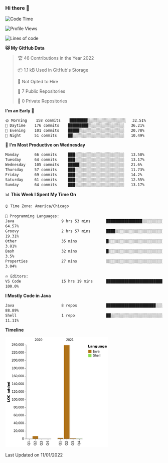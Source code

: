 ### Hi there 👋


<!--START_SECTION:waka-->
![Code Time](http://img.shields.io/badge/Code%20Time-1%2C959%20hrs%208%20mins-blue)

![Profile Views](http://img.shields.io/badge/Profile%20Views-0-blue)

![Lines of code](https://img.shields.io/badge/From%20Hello%20World%20I%27ve%20Written-249%20Thousand%20lines%20of%20code-blue)

**🐱 My GitHub Data** 

> 🏆 46 Contributions in the Year 2022
 > 
> 📦 1.1 kB Used in GitHub's Storage 
 > 
> 🚫 Not Opted to Hire
 > 
> 📜 7 Public Repositories 
 > 
> 🔑 0 Private Repositories  
 > 
**I'm an Early 🐤** 

```text
🌞 Morning    158 commits    ████████░░░░░░░░░░░░░░░░░   32.51% 
🌆 Daytime    176 commits    █████████░░░░░░░░░░░░░░░░   36.21% 
🌃 Evening    101 commits    █████░░░░░░░░░░░░░░░░░░░░   20.78% 
🌙 Night      51 commits     ██░░░░░░░░░░░░░░░░░░░░░░░   10.49%

```
📅 **I'm Most Productive on Wednesday** 

```text
Monday       66 commits     ███░░░░░░░░░░░░░░░░░░░░░░   13.58% 
Tuesday      64 commits     ███░░░░░░░░░░░░░░░░░░░░░░   13.17% 
Wednesday    105 commits    █████░░░░░░░░░░░░░░░░░░░░   21.6% 
Thursday     57 commits     ███░░░░░░░░░░░░░░░░░░░░░░   11.73% 
Friday       69 commits     ███░░░░░░░░░░░░░░░░░░░░░░   14.2% 
Saturday     61 commits     ███░░░░░░░░░░░░░░░░░░░░░░   12.55% 
Sunday       64 commits     ███░░░░░░░░░░░░░░░░░░░░░░   13.17%

```


📊 **This Week I Spent My Time On** 

```text
⌚︎ Time Zone: America/Chicago

💬 Programming Languages: 
Java                     9 hrs 53 mins       ████████████████░░░░░░░░░   64.57% 
Groovy                   2 hrs 57 mins       ████░░░░░░░░░░░░░░░░░░░░░   19.31% 
Other                    35 mins             █░░░░░░░░░░░░░░░░░░░░░░░░   3.81% 
Bash                     32 mins             █░░░░░░░░░░░░░░░░░░░░░░░░   3.5% 
Properties               27 mins             ░░░░░░░░░░░░░░░░░░░░░░░░░   3.04%

🔥 Editors: 
VS Code                  15 hrs 19 mins      █████████████████████████   100.0%

```

**I Mostly Code in Java** 

```text
Java                     8 repos             ██████████████████████░░░   88.89% 
Shell                    1 repo              ██░░░░░░░░░░░░░░░░░░░░░░░   11.11%

```


**Timeline**

![Chart not found](https://raw.githubusercontent.com/powercasgamer/powercasgamer/master/charts/bar_graph.png) 


 Last Updated on 11/01/2022
<!--END_SECTION:waka-->
